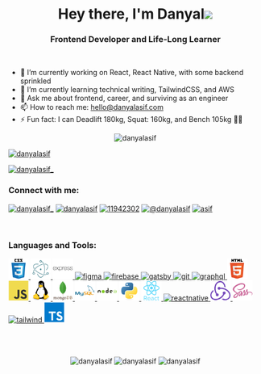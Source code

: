 <!--
**danyalasif/danyalasif** is a ✨ _special_ ✨ repository because its `README.md` (this file) appears on your GitHub profile.

Here are some ideas to get you started:


-->

<h1 align="center">Hey there, I'm Danyal<img src="https://raw.githubusercontent.com/MartinHeinz/MartinHeinz/master/wave.gif" width="30px"></h1>

<h3 align="center">Frontend Developer and Life-Long Learner</h3>
<br>

- 🔭 I’m currently working on React, React Native, with some backend sprinkled
- 🌱 I’m currently learning technical writing, TailwindCSS, and AWS
- 💬 Ask me about frontend, career, and surviving as an engineer 
- 📫 How to reach me: hello@danyalasif.com
- ⚡ Fun fact: I can Deadlift 180kg, Squat: 160kg, and Bench 105kg 💪🏽

<div align="center">
  <p align="center"> <img src="https://komarev.com/ghpvc/?username=danyalasif&label=Profile%20views&color=0e75b6&style=flat" alt="danyalasif" /> </p>  
<p align="left"> <a href="https://github.com/ryo-ma/github-profile-trophy"><img src="https://github-profile-trophy.vercel.app/?username=danyalasif" alt="danyalasif" /></a> </p>  
  
<p align="left"> <a href="https://twitter.com/danyalasif_" target="blank"><img src="https://img.shields.io/twitter/follow/danyalasif_?logo=twitter&style=for-the-badge" alt="danyalasif_" /></a> </p>  
  
<h3 align="left">Connect with me:</h3>  
<p align="left">  
<a href="https://twitter.com/danyalasif_" target="blank"><img align="center" src="https://raw.githubusercontent.com/rahuldkjain/github-profile-readme-generator/master/src/images/icons/Social/twitter.svg" alt="danyalasif_" height="30" width="40" /></a>  
<a href="https://linkedin.com/in/danyalasif" target="blank"><img align="center" src="https://raw.githubusercontent.com/rahuldkjain/github-profile-readme-generator/master/src/images/icons/Social/linked-in-alt.svg" alt="danyalasif" height="30" width="40" /></a>  
<a href="https://stackoverflow.com/users/11942302" target="blank"><img align="center" src="https://raw.githubusercontent.com/rahuldkjain/github-profile-readme-generator/master/src/images/icons/Social/stack-overflow.svg" alt="11942302" height="30" width="40" /></a>  
<a href="https://hashnode.com/@danyalasif" target="blank"><img align="center" src="https://raw.githubusercontent.com/rahuldkjain/github-profile-readme-generator/master/src/images/icons/Social/hashnode.svg" alt="@danyalasif" height="30" width="40" /></a>  
<a href="https://www.youtube.com/c/asif" target="blank"><img align="center" src="https://raw.githubusercontent.com/rahuldkjain/github-profile-readme-generator/master/src/images/icons/Social/youtube.svg" alt="asif" height="30" width="40" /></a>  
</p>  
<br>  
<h3 align="left">Languages and Tools:</h3>  
<p align="left"> <a href="https://www.w3schools.com/css/" target="_blank" rel="noreferrer"> <img src="https://raw.githubusercontent.com/devicons/devicon/master/icons/css3/css3-original-wordmark.svg" alt="css3" width="40" height="40"/> </a> <a href="https://www.electronjs.org" target="_blank" rel="noreferrer"> <img src="https://raw.githubusercontent.com/devicons/devicon/master/icons/electron/electron-original.svg" alt="electron" width="40" height="40"/> </a> <a href="https://expressjs.com" target="_blank" rel="noreferrer"> <img src="https://raw.githubusercontent.com/devicons/devicon/master/icons/express/express-original-wordmark.svg" alt="express" width="40" height="40"/> </a> <a href="https://www.figma.com/" target="_blank" rel="noreferrer"> <img src="https://www.vectorlogo.zone/logos/figma/figma-icon.svg" alt="figma" width="40" height="40"/> </a> <a href="https://firebase.google.com/" target="_blank" rel="noreferrer"> <img src="https://www.vectorlogo.zone/logos/firebase/firebase-icon.svg" alt="firebase" width="40" height="40"/> </a> <a href="https://www.gatsbyjs.com/" target="_blank" rel="noreferrer"> <img src="https://www.vectorlogo.zone/logos/gatsbyjs/gatsbyjs-icon.svg" alt="gatsby" width="40" height="40"/> </a> <a href="https://git-scm.com/" target="_blank" rel="noreferrer"> <img src="https://www.vectorlogo.zone/logos/git-scm/git-scm-icon.svg" alt="git" width="40" height="40"/> </a> <a href="https://graphql.org" target="_blank" rel="noreferrer"> <img src="https://www.vectorlogo.zone/logos/graphql/graphql-icon.svg" alt="graphql" width="40" height="40"/> </a> <a href="https://www.w3.org/html/" target="_blank" rel="noreferrer"> <img src="https://raw.githubusercontent.com/devicons/devicon/master/icons/html5/html5-original-wordmark.svg" alt="html5" width="40" height="40"/> </a> <a href="https://developer.mozilla.org/en-US/docs/Web/JavaScript" target="_blank" rel="noreferrer"> <img src="https://raw.githubusercontent.com/devicons/devicon/master/icons/javascript/javascript-original.svg" alt="javascript" width="40" height="40"/> </a> <a href="https://www.linux.org/" target="_blank" rel="noreferrer"> <img src="https://raw.githubusercontent.com/devicons/devicon/master/icons/linux/linux-original.svg" alt="linux" width="40" height="40"/> </a> <a href="https://www.mongodb.com/" target="_blank" rel="noreferrer"> <img src="https://raw.githubusercontent.com/devicons/devicon/master/icons/mongodb/mongodb-original-wordmark.svg" alt="mongodb" width="40" height="40"/> </a> <a href="https://www.mysql.com/" target="_blank" rel="noreferrer"> <img src="https://raw.githubusercontent.com/devicons/devicon/master/icons/mysql/mysql-original-wordmark.svg" alt="mysql" width="40" height="40"/> </a> <a href="https://nodejs.org" target="_blank" rel="noreferrer"> <img src="https://raw.githubusercontent.com/devicons/devicon/master/icons/nodejs/nodejs-original-wordmark.svg" alt="nodejs" width="40" height="40"/> </a> <a href="https://www.python.org" target="_blank" rel="noreferrer"> <img src="https://raw.githubusercontent.com/devicons/devicon/master/icons/python/python-original.svg" alt="python" width="40" height="40"/> </a> <a href="https://reactjs.org/" target="_blank" rel="noreferrer"> <img src="https://raw.githubusercontent.com/devicons/devicon/master/icons/react/react-original-wordmark.svg" alt="react" width="40" height="40"/> </a> <a href="https://reactnative.dev/" target="_blank" rel="noreferrer"> <img src="https://reactnative.dev/img/header_logo.svg" alt="reactnative" width="40" height="40"/> </a> <a href="https://redux.js.org" target="_blank" rel="noreferrer"> <img src="https://raw.githubusercontent.com/devicons/devicon/master/icons/redux/redux-original.svg" alt="redux" width="40" height="40"/> </a> <a href="https://sass-lang.com" target="_blank" rel="noreferrer"> <img src="https://raw.githubusercontent.com/devicons/devicon/master/icons/sass/sass-original.svg" alt="sass" width="40" height="40"/> </a> <a href="https://tailwindcss.com/" target="_blank" rel="noreferrer"> <img src="https://www.vectorlogo.zone/logos/tailwindcss/tailwindcss-icon.svg" alt="tailwind" width="40" height="40"/> </a> <a href="https://www.typescriptlang.org/" target="_blank" rel="noreferrer"> <img src="https://raw.githubusercontent.com/devicons/devicon/master/icons/typescript/typescript-original.svg" alt="typescript" width="40" height="40"/> </a> </p>  
<br><br><br>
<img src="https://github-readme-stats.vercel.app/api/top-langs?username=danyalasif&show_icons=true&locale=en&layout=compact" alt="danyalasif" /> 

<img src="https://github-readme-stats.vercel.app/api?username=danyalasif&show_icons=true&locale=en" alt="danyalasif" />

<img  src="https://github-readme-streak-stats.herokuapp.com/?user=danyalasif&" alt="danyalasif" />
  
